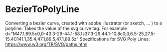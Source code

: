 # BezierToPolyLine


Converting a bezier curve, created with adobe illustrator (or sketch, ... ) to a polyline. 
Takes the value of the svg curve tag. For example d="M47.1,89.5c0,0-43.3-29-44.1-58.1s37.3-29,44.1-10.8c0,0,6.5-25,27.5-15.4C141.1,35.4,47.1,89.5,47.1,89.5z"
Spezifications for SVG Poly Lines: https://www.w3.org/TR/SVG/paths.html
